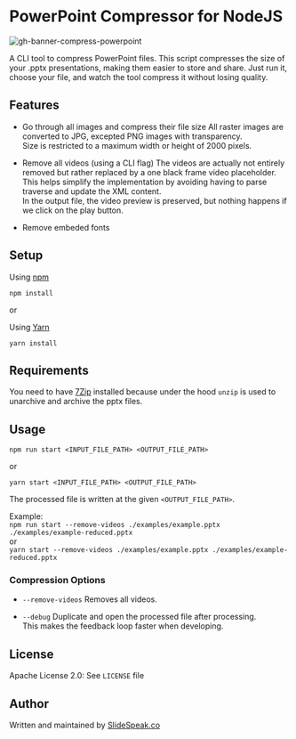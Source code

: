 # PowerPoint Compressor for NodeJS

![gh-banner-compress-powerpoint](https://github.com/SlideSpeak/pptx-optimizer/assets/5519740/4b7f0c3f-040a-4a99-973b-a109ccf95680)

A CLI tool to compress PowerPoint files. This script compresses the size of your .pptx presentations, making them easier to store and share. Just run it, choose your file, and watch the tool compress it without losing quality.

## Features

- Go through all images and compress their file size
  All raster images are converted to JPG, excepted PNG images with transparency.  
  Size is restricted to a maximum width or height of 2000 pixels.

- Remove all videos (using a CLI flag)
  The videos are actually not entirely removed but rather replaced by a one black frame video placeholder.  
  This helps simplify the implementation by avoiding having to parse traverse and update the XML content.  
  In the output file, the video preview is preserved, but nothing happens if we click on the play button.

- Remove embeded fonts

## Setup

Using [npm](https://www.npmjs.com/)
```
npm install
```

or

Using [Yarn](https://yarnpkg.com/)
```
yarn install
```

## Requirements

You need to have [7Zip](https://www.7-zip.org) installed because under the hood `unzip` is used to unarchive and archive the pptx files.

## Usage

```
npm run start <INPUT_FILE_PATH> <OUTPUT_FILE_PATH>
```

or

```
yarn start <INPUT_FILE_PATH> <OUTPUT_FILE_PATH>
```

The processed file is written at the given `<OUTPUT_FILE_PATH>`.

Example:  
`npm run start --remove-videos ./examples/example.pptx ./examples/example-reduced.pptx`  
or  
`yarn start --remove-videos ./examples/example.pptx ./examples/example-reduced.pptx`

### Compression Options

- `--remove-videos` Removes all videos.

- `--debug` Duplicate and open the processed file after processing.  
  This makes the feedback loop faster when developing.

## License 

Apache License 2.0: See `LICENSE` file

## Author

Written and maintained by [SlideSpeak.co](https://slidespeak.co)

